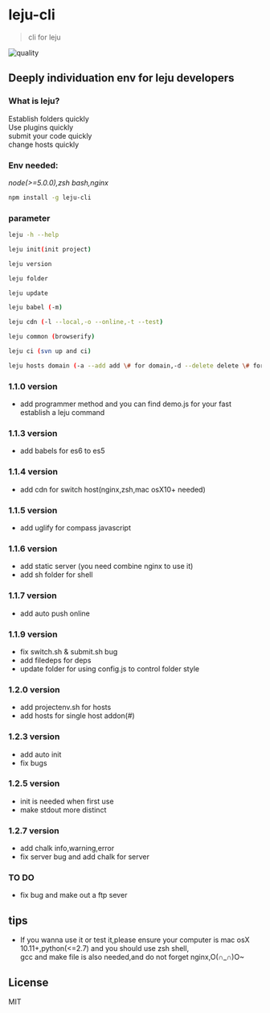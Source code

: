# leju-cli 

> cli for leju

![quality](http://npm.packagequality.com/badge/leju-cli.png)

## Deeply individuation env for leju developers

### What is leju?

Establish folders quickly  
Use plugins quickly  
submit your code quickly  
change hosts quickly  

### Env needed:

_node(>=5.0.0),zsh bash,nginx_

```bash
npm install -g leju-cli
```

### parameter

```bash
leju -h --help 
```

```bash
leju init(init project)
```

```bash
leju version
```

```bash
leju folder
```

```bash
leju update
```

```bash
leju babel (-m)
```

```bash
leju cdn (-l --local,-o --online,-t --test)
```

```bash
leju common (browserify)
```

```bash
leju ci (svn up and ci)
```

```bash
leju hosts domain (-a --add add \# for domain,-d --delete delete \# for domain)
```

### 1.1.0 version

+ add programmer method and you can find demo.js for your fast establish a leju command

### 1.1.3 version

+ add babels for es6 to es5

### 1.1.4 version

+ add cdn for switch host(nginx,zsh,mac osX10+ needed)

### 1.1.5 version

+ add uglify for compass javascript

### 1.1.6 version

+ add static server (you need combine nginx to use it)
+ add sh folder for shell 

### 1.1.7 version

+ add auto push online 

### 1.1.9 version

+ fix switch.sh & submit.sh bug
+ add filedeps for deps
+ update folder for using config.js to control folder style

### 1.2.0 version

+ add projectenv.sh for hosts
+ add hosts for single host addon(#)

### 1.2.3 version

+ add auto init
+ fix bugs

### 1.2.5 version

+ init is needed when first use
+ make stdout more distinct

### 1.2.7 version

+ add chalk info,warning,error
+ fix server bug and add chalk for server

### TO DO

+ fix bug and make out a ftp sever 

## tips

+ If you wanna use it or test it,please ensure your computer is mac osX 10.11+,python(<=2.7) and you should use zsh shell,  
gcc and make file is also needed,and do not forget nginx,O(∩_∩)O~

## License

MIT
